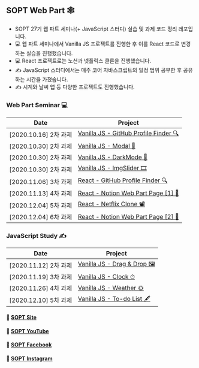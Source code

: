 ## SOPT Web Part 🕸

- SOPT 27기 웹 파트 세미나(+ JavaScript 스터디) 실습 및 과제 코드 정리 레포입니다.
- 💻 웹 파트 세미나에서 Vanilla JS 프로젝트를 진행한 후 이를 React 코드로 변경하는 실습을 진행했습니다.
- 💻 React 프로젝트로는 노션과 넷플릭스 클론을 진행했습니다.
- ✍ JavaScript 스터디에서는 매주 코어 자바스크립트의 일정 범위 공부한 후 공유하는 시간을 가졌습니다.
- ✍ 시계와 날씨 앱 등 다양한 프로젝트도 진행했습니다.

### Web Part Seminar 💻

| Date | Project |
| --- | --- |
| [2020.10.16] 2차 과제 | [Vanilla JS - GitHub Profile Finder 🔍](https://github.com/mnxmnz/SOPT-Web-Part/tree/master/Github-Profile-Finder) |
| [2020.10.30] 2차 과제 | [Vanilla JS - Modal 🔳](https://github.com/mnxmnz/SOPT-Web-Part/tree/master/Modal) |
| [2020.10.30] 2차 과제 | [Vanilla JS - DarkMode 🌙](https://github.com/mnxmnz/SOPT-Web-Part/tree/master/DarkMode) |
| [2020.10.30] 2차 과제 | [Vanilla JS - ImgSlider 🎞](https://github.com/mnxmnz/SOPT-Web-Part/tree/master/ImgSlider) |
| [2020.11.06] 3차 과제 | [React - GitHub Profile Finder 🔍](https://github.com/mnxmnz/SOPT-Web-Part/tree/master/React-Github-Profile-Finder) 
| [2020.11.13] 4차 과제 | [React - Notion Web Part Page [1] 📝](https://github.com/mnxmnz/SOPT-Web-Part/tree/master/react-notion) |
| [2020.12.04] 5차 과제 | [React - Netflix Clone 📽](https://github.com/mnxmnz/Netflix-Clone) |
| [2020.12.04] 6차 과제 | [React - Notion Web Part Page [2] 📝](https://github.com/mnxmnz/SOPT-Web-Part/tree/master/react-notion) |

### JavaScript Study ✍

| Date | Project |
| --- | --- |
| [2020.11.12] 2차 과제 | [Vanilla JS - Drag & Drop 🖼](https://github.com/mnxmnz/SOPT-Web-Part/tree/master/DragDrop) |
| [2020.11.19] 3차 과제 | [Vanilla JS - Clock ⏱](https://github.com/mnxmnz/SOPT-Web-Part/tree/master/Clock) |
| [2020.11.26] 4차 과제 | [Vanilla JS - Weather 🌞](https://github.com/mnxmnz/SOPT-Web-Part/tree/master/Weather) |
| [2020.12.10] 5차 과제 | [Vanilla JS - To-do List 🖋](https://github.com/mnxmnz/SOPT-Web-Part/tree/master/TodoList) |

#### 🔗 [SOPT Site](http://sopt.org/wp/)
#### 🔗 [SOPT YouTube](https://www.youtube.com/channel/UCui_xDNrVlxAuGJUV8zmN6A/)
#### 🔗 [SOPT Facebook](https://www.facebook.com/clubsopt/)
#### 🔗 [SOPT Instagram](https://www.instagram.com/sopt_official/)
